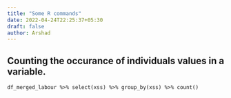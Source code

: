 ```yaml
---
title: "Some R commands"
date: 2022-04-24T22:25:37+05:30
draft: false
author: Arshad
---
```



## Counting the occurance of individuals values in a variable.

```{r}
df_merged_labour %>% select(xss) %>% group_by(xss) %>% count()
```

## 
